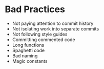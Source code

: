 # Bad Practices

* Not paying attention to commit history
* Not isolating work into separate commits
* Not following style guides
* Committing commented code
* Long functions
* Spaghetti code
* Bad naming
* Magic constants



